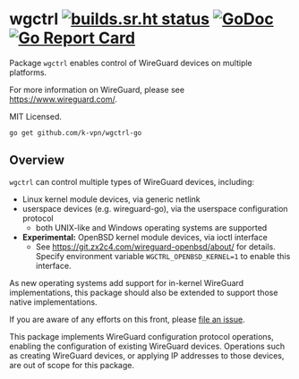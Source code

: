 # wgctrl [![builds.sr.ht status](https://builds.sr.ht/~mdlayher/wgctrl-go.svg)](https://builds.sr.ht/~mdlayher/wgctrl-go?) [![GoDoc](https://godoc.org/github.com/k-vpn/wgctrl-go?status.svg)](https://godoc.org/github.com/k-vpn/wgctrl-go) [![Go Report Card](https://goreportcard.com/badge/github.com/k-vpn/wgctrl-go)](https://goreportcard.com/report/github.com/k-vpn/wgctrl-go)

Package `wgctrl` enables control of WireGuard devices on multiple platforms.

For more information on WireGuard, please see <https://www.wireguard.com/>.

MIT Licensed.

```text
go get github.com/k-vpn/wgctrl-go
```

## Overview

`wgctrl` can control multiple types of WireGuard devices, including:

- Linux kernel module devices, via generic netlink
- userspace devices (e.g. wireguard-go), via the userspace configuration protocol
  - both UNIX-like and Windows operating systems are supported
- **Experimental:** OpenBSD kernel module devices, via ioctl interface
  - See <https://git.zx2c4.com/wireguard-openbsd/about/> for details. Specify
  environment variable `WGCTRL_OPENBSD_KERNEL=1` to enable this interface.

As new operating systems add support for in-kernel WireGuard implementations,
this package should also be extended to support those native implementations.

If you are aware of any efforts on this front, please
[file an issue](https://github.com/WireGuard/wgctrl-go/issues/new).

This package implements WireGuard configuration protocol operations, enabling
the configuration of existing WireGuard devices. Operations such as creating
WireGuard devices, or applying IP addresses to those devices, are out of scope
for this package.
